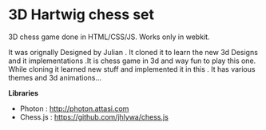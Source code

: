 3D Hartwig chess set 
====================

3D chess game done in HTML/CSS/JS.
Works only in webkit.

It was orignally Designed by Julian . It cloned it to learn the new 3d Designs and it implementations .It is chess game in 3d and way fun to play this one.
While cloning it learned new stuff and implemented it in this . It has various themes and 3d animations...

**Libraries**

* Photon : http://photon.attasi.com
* Chess.js : https://github.com/jhlywa/chess.js